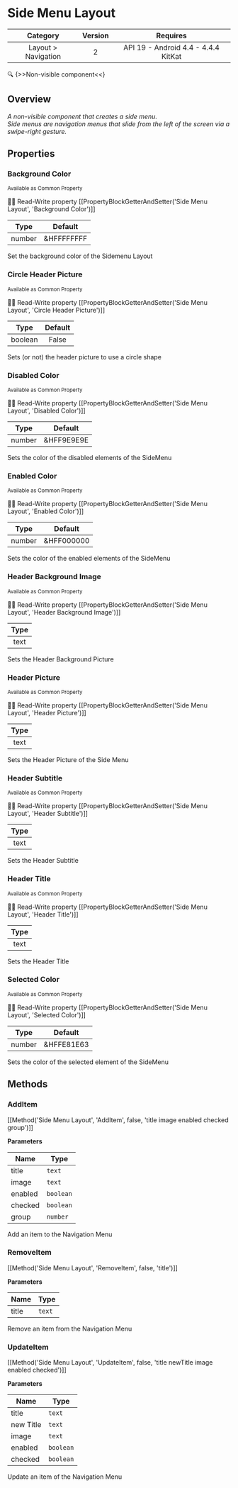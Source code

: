# Side Menu Layout

| Category | Version | Requires |
|:--------:|:-------:|:--------:|
|Layout > Navigation|2|API 19 - Android 4.4 - 4.4.4 KitKat|

:mag: {>>Non-visible component<<}

## Overview

_A non-visible component that creates a side menu. <br>Side menus are navigation menus that slide from the left of the screen via a swipe-right gesture._

## Properties

### Background Color

<small>Available as Common Property</small>

:eyes::pencil: Read-Write property
[[PropertyBlockGetterAndSetter('Side Menu Layout', 'Background Color')]]

| Type | Default |
|:----:|:-------:|
|number|&HFFFFFFFF|

Set the background color of the Sidemenu Layout

### Circle Header Picture

<small>Available as Common Property</small>

:eyes::pencil: Read-Write property
[[PropertyBlockGetterAndSetter('Side Menu Layout', 'Circle Header Picture')]]

| Type | Default |
|:----:|:-------:|
|boolean|False|

Sets (or not) the header picture to use a circle shape

### Disabled Color

<small>Available as Common Property</small>

:eyes::pencil: Read-Write property
[[PropertyBlockGetterAndSetter('Side Menu Layout', 'Disabled Color')]]

| Type | Default |
|:----:|:-------:|
|number|&HFF9E9E9E|

Sets the color of the disabled elements of the SideMenu

### Enabled Color

<small>Available as Common Property</small>

:eyes::pencil: Read-Write property
[[PropertyBlockGetterAndSetter('Side Menu Layout', 'Enabled Color')]]

| Type | Default |
|:----:|:-------:|
|number|&HFF000000|

Sets the color of the enabled elements of the SideMenu

### Header Background Image

<small>Available as Common Property</small>

:eyes::pencil: Read-Write property
[[PropertyBlockGetterAndSetter('Side Menu Layout', 'Header Background Image')]]

| Type |
|:----:|
|text|

Sets the Header Background Picture

### Header Picture

<small>Available as Common Property</small>

:eyes::pencil: Read-Write property
[[PropertyBlockGetterAndSetter('Side Menu Layout', 'Header Picture')]]

| Type |
|:----:|
|text|

Sets the Header Picture of the Side Menu

### Header Subtitle

<small>Available as Common Property</small>

:eyes::pencil: Read-Write property
[[PropertyBlockGetterAndSetter('Side Menu Layout', 'Header Subtitle')]]

| Type |
|:----:|
|text|

Sets the Header Subtitle

### Header Title

<small>Available as Common Property</small>

:eyes::pencil: Read-Write property
[[PropertyBlockGetterAndSetter('Side Menu Layout', 'Header Title')]]

| Type |
|:----:|
|text|

Sets the Header Title

### Selected Color

<small>Available as Common Property</small>

:eyes::pencil: Read-Write property
[[PropertyBlockGetterAndSetter('Side Menu Layout', 'Selected Color')]]

| Type | Default |
|:----:|:-------:|
|number|&HFFE81E63|

Sets the color of the selected element of the SideMenu

## Methods

### AddItem



[[Method('Side Menu Layout', 'AddItem', false, 'title image enabled checked group')]]

**Parameters**

| Name | Type |
|------|------|
|title|`text`|
|image|`text`|
|enabled|`boolean`|
|checked|`boolean`|
|group|`number`|


Add an item to the Navigation Menu

### RemoveItem



[[Method('Side Menu Layout', 'RemoveItem', false, 'title')]]

**Parameters**

| Name | Type |
|------|------|
|title|`text`|


Remove an item from the Navigation Menu

### UpdateItem



[[Method('Side Menu Layout', 'UpdateItem', false, 'title newTitle image enabled checked')]]

**Parameters**

| Name | Type |
|------|------|
|title|`text`|
|new Title|`text`|
|image|`text`|
|enabled|`boolean`|
|checked|`boolean`|


Update an item of the Navigation Menu